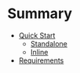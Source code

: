 # Summary

* [Quick Start](quickstart/index.md)
  * [Standalone](quickstart/standalone.md)
  * [Inline](quickstart/inline.md)
* [Requirements](reqs.md)
